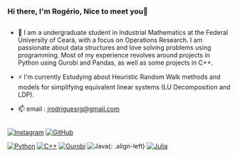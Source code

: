 ### Hi there, I'm Rogério, Nice to meet you👋



##

- 🔭 I am a undergraduate student in Industrial Mathematics at the Federal University of Ceará, with a focus on Operations Research. I am passionate about data structures and love solving problems using programming. Most of my experience revolves around projects in Python using Gurobi and Pandas, as well as some projects in C++.  



- ⚡ I'm currently Estudying about Heuristic Random Walk methods and models for simplifying equivalent linear systems (LU Decomposition and LDP).



- 📫 email : jrodriguesrg@gmail.com 

##

[![Instagram](https://img.shields.io/badge/-Instagram-E4405F?style=flat-square&logo=instagram&logoColor=white)](https://www.instagram.com/seu_usuario/)
[![GitHub](https://img.shields.io/badge/-GitHub-181717?style=flat-square&logo=github&logoColor=white)](https://github.com/jrodriguesrg)

[![Python](https://img.shields.io/badge/-Python-3776AB?style=flat-square&logo=python&logoColor=white)]()
[![C++](https://img.shields.io/badge/-C++-00599C?style=flat-square&logo=c%2B%2B&logoColor=white)]()
[![Gurobi](https://img.shields.io/badge/-Gurobi-56AA3A?style=flat-square&logo=gurobi&logoColor=white)]()
![Java](https://img.shields.io/badge/-Java-007396?style=flat-square&logo=java&logoColor=white){: .align-left}
[![Julia](https://img.shields.io/badge/-Julia-9558B2?style=flat-square&logo=java&logoColor=white)]()

##
